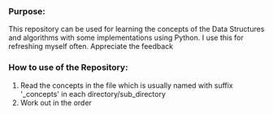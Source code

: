 ### Purpose:
<p>This repository can be used for learning the concepts of the Data Structures and algorithms with some implementations using Python. I use this for refreshing myself often. Appreciate the feedback</p>

### How to use of the Repository:

<ol>
  <li>Read the concepts in the file which is usually named with suffix '_concepts' in each directory/sub_directory</li>
  <li>Work out in the order</li>
</ol>
